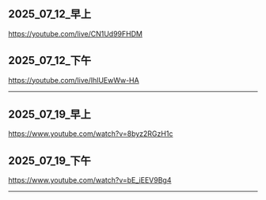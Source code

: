 ## 2025_07_12_早上
https://youtube.com/live/CN1Ud99FHDM

## 2025_07_12_下午
https://youtube.com/live/IhlUEwWw-HA

---

## 2025_07_19_早上
https://www.youtube.com/watch?v=8byz2RGzH1c

## 2025_07_19_下午
https://www.youtube.com/watch?v=bE_iEEV9Bg4

---

